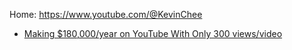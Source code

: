 Home: https://www.youtube.com/@KevinChee

- [Making $180,000/year on YouTube With Only 300 views/video](https://youtu.be/Cd4FGtW-PCQ)
